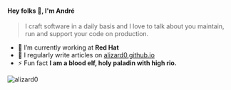#### Hey folks 👋, I'm André
> I craft software in a daily basis and I love to talk about you maintain, run and support your code on production.</h3>

- 🔭 I’m currently working at **Red Hat**
- 📝 I regularly write articles on [alizard0.github.io](alizard0.github.io)
- ⚡ Fun fact **I am a blood elf, holy paladin with high rio.**

<p><img align="center" src="https://github-readme-stats.vercel.app/api/top-langs?username=alizard0&show_icons=true&locale=en&layout=compact" alt="alizard0" /></p>
